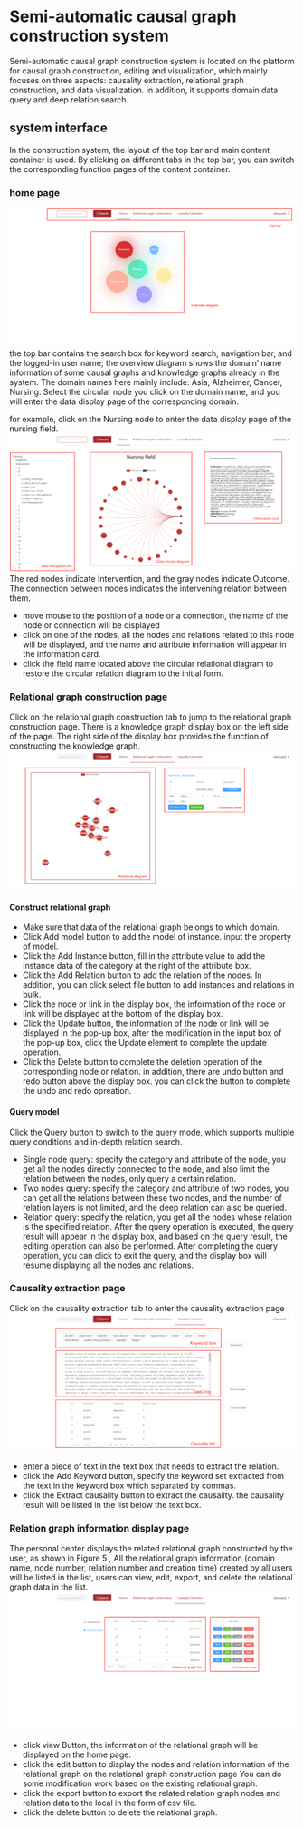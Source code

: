 # Semi-automatic causal graph construction system
Semi-automatic causal graph construction system is located on the platform for causal graph construction, editing and visualization, which mainly focuses on three aspects: causality extraction, relational graph construction, and data visualization. in addition, it supports domain data query and deep relation search.

## system interface
In the construction system, the layout of the top bar and main content container is used. By clicking on different tabs in the top bar, you can switch the corresponding function pages of the content container.

### home page 
![avatar](screen/1.png)
the top bar contains the search box for keyword search, navigation bar, and the logged-in user name; the overview diagram shows the domain’ name information of some causal graphs and knowledge graphs already in the system. The domain names here mainly include: Asia, Alzheimer, Cancer, Nursing. Select the circular node you click on the domain name, and you will enter the data display page of the corresponding domain.

for example, click on the Nursing node to enter the data display page of the nursing field.
![avatar](screen/2.png)
The red nodes indicate Intervention, and the gray nodes indicate Outcome. The connection between nodes indicates the intervening relation between them.
* move mouse to the position of a node or a connection, the name of the node or connection will be displayed
* click on one of the nodes, all the nodes and relations related to this node will be displayed, and the name and attribute information will appear in the information card.
* click the field name located above the circular relational diagram to restore the circular relation diagram to the initial form.

### Relational graph construction page
Click on the relational graph construction tab to jump to the relational graph construction page. There is a knowledge graph display box on the left side of the page. The right side of the display box provides the function of constructing the knowledge graph.
![avatar](screen/3.png)

#### Construct relational graph 
* Make sure that data of the relational graph belongs to which domain.
* Click Add model button to add the model of instance. input the property of model.
* Click the Add Instance button, fill in the attribute value to add the instance data of the category at the right of the attribute box.
* Click the Add Relation button to add the relation of the nodes. In addition, you can click select file button to add instances and relations in bulk.
* Click the node or link in the display box, the information of the node or link will be displayed at the bottom of the display box.
* Click the Update button, the information of the node or link will be displayed in the pop-up box, after the modification in the input box of the pop-up box, click the Update element to complete the update operation.
* Click the Delete button to complete the deletion operation of the corresponding node or relation.
in addition, there are undo button and redo button above the display box. you can click the button to complete the undo and redo opreation.
#### Query model
Click the Query button to switch to the query mode, which supports multiple query conditions and in-depth relation search.
* Single node query: specify the category and attribute of the node, you get all the nodes directly connected to the node, and also limit the relation between the nodes, only query a certain relation.
* Two nodes query: specify the category and attribute of two nodes, you can get all the relations between these two nodes, and the number of relation layers is not limited, and the deep relation can also be queried. 
* Relation query: specify the relation, you get all the nodes whose relation is the specified relation. After the query operation is executed, the query result will appear in the display box, and based on the query result, the editing operation can also be performed. After completing the query operation, you can click to exit the query, and the display box will resume displaying all the nodes and relations.

### Causality extraction page
Click on the causality extraction tab to enter the causality extraction page
![avatar](screen/5.png)
* enter a piece of text in the text box that needs to extract the relation.
* click the Add Keyword button, specify the keyword set extracted from the text in the keyword box which separated by commas.
* click the Extract causality button to extract the causality. the causality result will be listed in the list below the text box.

### Relation graph information display page
The personal center displays the related relational graph constructed by the user, as shown in Figure 5 , All the relational graph information (domain name, node number, relation number and creation time) created by all users will be listed in the list, users can view, edit, export, and delete the relational graph data in the list.
![avatar](screen/4.png)
* click view Button, the information of the relational graph will be displayed on the home page.
* click the edit button to display the nodes and relation information of the relational graph on the relational graph construction page You can do some modification work based on the existing relational graph.
* click the export button to export the related relation graph nodes and relation data to the local in the form of csv file.
* click the delete button to delete the relational graph.







